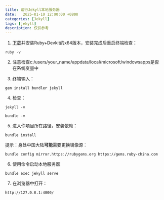 ```yaml
---
title: 运行Jekyll本地服务器
date:   2025-01-10 12:00:00 +0800
categories: [Jekyll]
tags: [jekyll]
description: 仅供参考
---
```



1. [下载](https://rubyinstaller.org/downloads/)并安装Ruby+Devkit的x64版本，安装完成后重启终端检查：
```
ruby -v
```

2. 注意检查c:/users/your_name/appdata/local/microsoft/windowsapps是否在系统变量中

3. 终端输入：
```
gem install bundler jekyll
```

4. 检查：
```
jekyll -v
```

```
bundle -v
```

5. 进入你项目所在路径，安装依赖：
```
bundle install
```

提示：身处中国大陆**可能**需要更换镜像源：
```
bundle config mirror.https://rubygems.org https://gems.ruby-china.com
```

6. 使用命令启动本地服务器
```
bundle exec jekyll serve
```

7. 在浏览器中打开：
```
http://127.0.0.1:4000/
```
